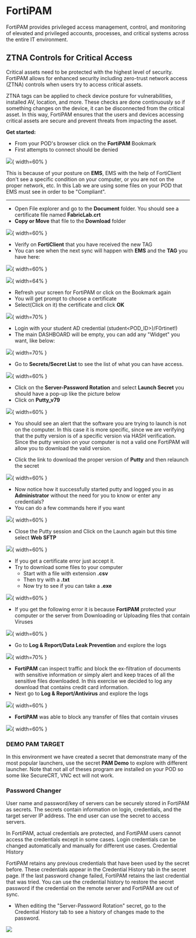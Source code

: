 # FortiPAM
FortiPAM provides privileged access management, control, and monitoring of elevated and privileged accounts, processes, and critical systems across the entire IT environment. 

## ZTNA Controls for Critical Access
Critical assets need to be protected with the highest level of security. FortiPAM allows for enhanced security including zero-trust network access (ZTNA) controls when users try to access critical assets.

ZTNA tags can be applied to check device posture for vulnerabilities, installed AV, location, and more. These checks are done continuously so if something changes on the device, it can be disconnected from the critical asset. In this way, FortiPAM ensures that the users and devices accessing critical assets are secure and prevent threats from impacting the asset.

**Get started:**

- From your POD's browser click on the **FortiPAM** Bookmark
- First attempts to connect should be denied

![](images/40_denyztna.png){ width=60% }

This is because of your posture on **EMS**, EMS with the help of FortiClient don't see a specific condition on your computer, or you are not on the proper network, etc. 
In this Lab we are using some files on your POD that EMS must see in order to be "Compliant".

___
- Open File explorer and go to the **Document** folder. You should see a certificate file named **FabricLab.crt**
- **Copy or Move** that file to the **Download** folder

![](images/40_certfile.png){ width=60% }

- Verify on **FortiClient** that you have received the new TAG
- You can see when the next sync will happen with **EMS** and the **TAG** you have here:

![](images/40_emssync.png){ width=60% }

![](images/40_fctag.png){ width=64% }

- Refresh your screen for FortiPAM or click on the Bookmark again
- You will get prompt to choose a certificate
- Select(Click on it) the certificate and click **OK**

![](images/40_certnew.png){ width=70% }

- Login with your student AD credential (student\<POD_ID\>)/F0rtinet!)
- The main DASHBOARD will be empty, you can add any "Widget" you want, like below:

![](images/40_widget.png){ width=70% }

- Go to **Secrets/Secret List** to see the list of what you can have access.

![](images/40_secrets.png){ width=60% }

- Click on the **Server-Password Rotation** and select **Launch Secret** you should have a pop-up like the picture below
- Click on **Putty_v79**

![](images/40_launch_putty.png){ width=60% }

- You should see an alert that the software you are trying to launch is not on the computer. In this case it is more specific, since we are verifying that the putty version is of a specific version via HASH verification. Since the putty version on your computer is not a valid one FortiPAM will allow you to download the valid version.

- Click the link to download the proper version of **Putty** and then relaunch the secret

![](images/40_dnlputty.png){ width=60% }

- Now notice how it successfully started putty and logged you in as **Administrator** without the need for you to know or enter any credentials?
- You can do a few commands here if you want

![](images/40_server_login.png){ width=60% }

- Close the Putty session and Click on the Launch again but this time select **Web SFTP**

![](images/40_sftp.png){ width=60% }

- If you get a certificate error just accept it.
- Try to download some files to your computer
  - Start with a file with extension **.csv**
  - Then try with a **.txt**
  - Now try to see if you can take a **.exe**

![](images/40_scp.png){ width=60% }

- If you get the following error it is because **FortiPAM** protected your computer or the server from Downloading or Uploading files that contain Viruses

![](images/40_pamvirus.png){ width=60% }

- Go to **Log & Report/Data Leak Prevention** and explore the logs

![](images/40_dlplog.png){ width=70% }

- **FortiPAM** can inspect traffic and block the ex-filtration of documents with sensitive information or simply alert and keep traces of all the sensitive files downloaded. In this exercise we decided to log any download that contains credit card information.
- Next go to **Log & Report/Antivirus** and explore the logs

![](images/40_avblock.png){ width=60% }

- **FortiPAM** was able to block any transfer of files that contain viruses

![](images/40_sshfilter.png){ width=60% }


### DEMO PAM TARGET

In this environment we have created a secret that demonstrate many of the most popular launchers, use the secret **PAM Demo** to explore with different launcher. Note that not all of theses program are installed on your POD so some like SecureCRT, VNC ect  will not work.

### Password Changer
User name and password/key of servers can be securely stored in FortiPAM as secrets. The secrets contain information on login, credentials, and the target server IP address. The end user can use the secret to access servers.

In FortiPAM, actual credentials are protected, and FortiPAM users cannot access the credentials except in some cases. Login credentials can be changed automatically and manually for different use cases.
Credential History  

FortiPAM retains any previous credentials that have been used by the secret before. These credentials appear in the Credential History tab in the secret page. If the last password change failed, FortiPAM retains the last credential that was tried. You can use the credential history to restore the secret password if the credential on the remote server and FortiPAM are out of sync.

- When editing the "Server-Password Rotation" secret, go to the Credential History tab to see a history of changes made to the password.

![](images/40_passwd.png)


